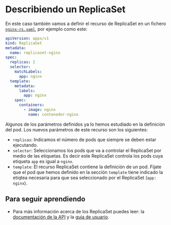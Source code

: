 # Describiendo un ReplicaSet

En este caso también vamos a definir el recurso de ReplicaSet en un fichero [`nginx-rs.yaml`](files/nginx-rs.yaml), por ejemplo como este:

```yaml
apiVersion: apps/v1
kind: ReplicaSet
metadata:
  name: replicaset-nginx
spec:
  replicas: 2
  selector:
    matchLabels:
      app: nginx
  template:
    metadata:
      labels:
        app: nginx
    spec:
      containers:
        - image: nginx
          name: contenedor-nginx
```

Algunos de los parámetros definidos ya lo hemos estudiado en la definición del pod. Los nuevos parámetros de este recurso son los siguientes:

* `replicas`: Indicamos el número de pods que siempre se deben estar ejecutando.
* `selector`: Seleccionamos los pods que va a controlar el ReplicaSet por medio de las etiquetas. Es decir este ReplicaSet controla los pods cuya etiqueta `app` es igual a `nginx`.
* `template`: El recurso ReplicaSet contiene la definición de un pod. Fíjate que el pod que hemos definido en la sección `template` tiene indicado la etiqtea necesaria para que sea seleccionado por el ReplicaSet (`app: nginx`).

## Para seguir aprendiendo

* Para más información acerca de los ReplicaSet puedes leer: la [documentación de la API](https://kubernetes.io/docs/reference/generated/kubernetes-api/v1.20/#replicaset-v1-apps) y la [guía de usuario](https://kubernetes.io/docs/concepts/workloads/controllers/replicaset/).
